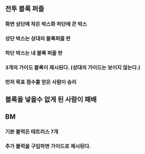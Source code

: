 ## 전투 블록 퍼즐

### 화면 상단에 작은 박스화 하단에 큰 박스
### 상단 박스는 상대의 블록퍼즐 판
### 하단 박스는 내 블록 퍼즐 판
### 3개의 가이드 블록이 제시된다. (상대의 가이드는 보이지 않는다.)
### 먼저 목표 점수를 얻은 사람이 승리
## 블록을 넣을수 없게 된 사람이 패배

## BM
### 기본 블럭은 테트리스 7개
### 추가 블럭을 구입하면 가이드로 제시된다.
